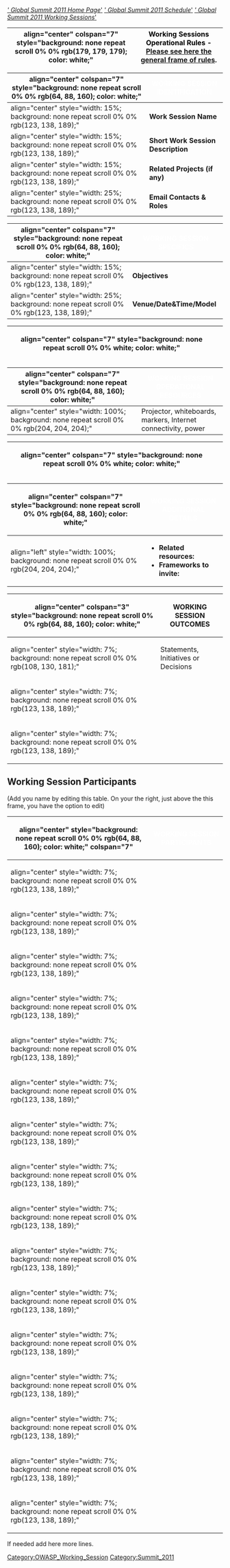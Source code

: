 [*' Global Summit 2011 Home
Page*'](http://www.owasp.org/index.php/Summit_2011)
[*' Global Summit 2011
Schedule*'](http://www.owasp.org/index.php/Summit_2011_Schedule)
[*' Global Summit 2011 Working
Sessions*'](http://www.owasp.org/index.php/Summit_2011_Working_Sessions)

| align="center" colspan="7" style="background: none repeat scroll 0% 0% rgb(179, 179, 179); color: white;" | <font color="black">**Working Sessions Operational Rules** - [**Please see here the general frame of rules**](:Working_Sessions_Methodology "wikilink").</font> |
| --------------------------------------------------------------------------------------------------------- | --------------------------------------------------------------------------------------------------------------------------------------------------------------- |

| align="center" colspan="7" style="background: none repeat scroll 0% 0% rgb(64, 88, 160); color: white;" | <font color="white">**WORKING SESSION IDENTIFICATION**</font> |
| ------------------------------------------------------------------------------------------------------- | ------------------------------------------------------------- |
| align="center" style="width: 15%; background: none repeat scroll 0% 0% rgb(123, 138, 189);"             | **Work Session Name**                                         |
| align="center" style="width: 15%; background: none repeat scroll 0% 0% rgb(123, 138, 189);"             | **Short Work Session Description**                            |
| align="center" style="width: 15%; background: none repeat scroll 0% 0% rgb(123, 138, 189);"             | **Related Projects (if any)**                                 |
| align="center" style="width: 25%; background: none repeat scroll 0% 0% rgb(123, 138, 189);"             | **Email Contacts & Roles**                                    |

| align="center" colspan="7" style="background: none repeat scroll 0% 0% rgb(64, 88, 160); color: white;" | <font color="white">**WORKING SESSION SPECIFICS**</font> |
| ------------------------------------------------------------------------------------------------------- | -------------------------------------------------------- |
| align="center" style="width: 15%; background: none repeat scroll 0% 0% rgb(123, 138, 189);"             | **Objectives**                                           |
| align="center" style="width: 25%; background: none repeat scroll 0% 0% rgb(123, 138, 189);"             | **Venue/Date\&Time/Model**                               |

<table>
<thead>
<tr class="header">
<th><p>align="center" colspan="7" style="background: none repeat scroll 0% 0% white; color: white;"</p></th>
<th><p><font color="black"></font><br />
</p></th>
</tr>
</thead>
<tbody>
</tbody>
</table>

| align="center" colspan="7" style="background: none repeat scroll 0% 0% rgb(64, 88, 160); color: white;" | <font color="white">**WORKING SESSION OPERATIONAL RESOURCES**</font> |
| ------------------------------------------------------------------------------------------------------- | -------------------------------------------------------------------- |
| align="center" style="width: 100%; background: none repeat scroll 0% 0% rgb(204, 204, 204);"            | Projector, whiteboards, markers, Internet connectivity, power        |

<table>
<thead>
<tr class="header">
<th><p>align="center" colspan="7" style="background: none repeat scroll 0% 0% white; color: white;"</p></th>
<th><p><font color="black"></font><br />
</p></th>
</tr>
</thead>
<tbody>
</tbody>
</table>

<table>
<thead>
<tr class="header">
<th><p>align="center" colspan="7" style="background: none repeat scroll 0% 0% rgb(64, 88, 160); color: white;"</p></th>
<th><p><font color="white"><strong>WORKING SESSION ADDITIONAL DETAILS</strong></font></p></th>
</tr>
</thead>
<tbody>
<tr class="odd">
<td><p>align="left" style="width: 100%; background: none repeat scroll 0% 0% rgb(204, 204, 204);"</p></td>
<td><ul>
<li><strong>Related resources:</strong></li>
<li><strong>Frameworks to invite:</strong></li>
</ul></td>
</tr>
</tbody>
</table>

<table>
<thead>
<tr class="header">
<th><p>align="center" colspan="3" style="background: none repeat scroll 0% 0% rgb(64, 88, 160); color: white;"</p></th>
<th><p><strong>WORKING SESSION OUTCOMES</strong></p></th>
</tr>
</thead>
<tbody>
<tr class="odd">
<td><p>align="center" style="width: 7%; background: none repeat scroll 0% 0% rgb(108, 130, 181);"</p></td>
<td><p>Statements, Initiatives or Decisions</p></td>
</tr>
<tr class="even">
<td><p>align="center" style="width: 7%; background: none repeat scroll 0% 0% rgb(123, 138, 189);"</p></td>
<td><p><br />
</p></td>
</tr>
<tr class="odd">
<td><p>align="center" style="width: 7%; background: none repeat scroll 0% 0% rgb(123, 138, 189);"</p></td>
<td><p><br />
</p></td>
</tr>
</tbody>
</table>

## Working Session Participants

(Add you name by editing this table. On your the right, just above the
this frame, you have the option to edit)

<table>
<thead>
<tr class="header">
<th><p>align="center" style="background: none repeat scroll 0% 0% rgb(64, 88, 160); color: white;" colspan="7"</p></th>
<th><p><font color="white"><strong>WORKING SESSION PARTICIPANTS</strong></font></p></th>
</tr>
</thead>
<tbody>
<tr class="odd">
<td><p>align="center" style="width: 7%; background: none repeat scroll 0% 0% rgb(123, 138, 189);"</p></td>
<td><p><br />
</p></td>
</tr>
<tr class="even">
<td><p>align="center" style="width: 7%; background: none repeat scroll 0% 0% rgb(123, 138, 189);"</p></td>
<td><p><br />
</p></td>
</tr>
<tr class="odd">
<td><p>align="center" style="width: 7%; background: none repeat scroll 0% 0% rgb(123, 138, 189);"</p></td>
<td><p><br />
</p></td>
</tr>
<tr class="even">
<td><p>align="center" style="width: 7%; background: none repeat scroll 0% 0% rgb(123, 138, 189);"</p></td>
<td><p><br />
</p></td>
</tr>
<tr class="odd">
<td><p>align="center" style="width: 7%; background: none repeat scroll 0% 0% rgb(123, 138, 189);"</p></td>
<td><p><br />
</p></td>
</tr>
<tr class="even">
<td><p>align="center" style="width: 7%; background: none repeat scroll 0% 0% rgb(123, 138, 189);"</p></td>
<td><p><br />
</p></td>
</tr>
<tr class="odd">
<td><p>align="center" style="width: 7%; background: none repeat scroll 0% 0% rgb(123, 138, 189);"</p></td>
<td><p><br />
</p></td>
</tr>
<tr class="even">
<td><p>align="center" style="width: 7%; background: none repeat scroll 0% 0% rgb(123, 138, 189);"</p></td>
<td><p><br />
</p></td>
</tr>
<tr class="odd">
<td><p>align="center" style="width: 7%; background: none repeat scroll 0% 0% rgb(123, 138, 189);"</p></td>
<td><p><br />
</p></td>
</tr>
<tr class="even">
<td><p>align="center" style="width: 7%; background: none repeat scroll 0% 0% rgb(123, 138, 189);"</p></td>
<td><p><br />
</p></td>
</tr>
<tr class="odd">
<td><p>align="center" style="width: 7%; background: none repeat scroll 0% 0% rgb(123, 138, 189);"</p></td>
<td><p><br />
</p></td>
</tr>
<tr class="even">
<td><p>align="center" style="width: 7%; background: none repeat scroll 0% 0% rgb(123, 138, 189);"</p></td>
<td><p><br />
</p></td>
</tr>
<tr class="odd">
<td><p>align="center" style="width: 7%; background: none repeat scroll 0% 0% rgb(123, 138, 189);"</p></td>
<td><p><br />
</p></td>
</tr>
<tr class="even">
<td><p>align="center" style="width: 7%; background: none repeat scroll 0% 0% rgb(123, 138, 189);"</p></td>
<td><p><br />
</p></td>
</tr>
<tr class="odd">
<td><p>align="center" style="width: 7%; background: none repeat scroll 0% 0% rgb(123, 138, 189);"</p></td>
<td><p><br />
</p></td>
</tr>
<tr class="even">
<td><p>align="center" style="width: 7%; background: none repeat scroll 0% 0% rgb(123, 138, 189);"</p></td>
<td><p><br />
</p></td>
</tr>
</tbody>
</table>

If needed add here more lines.

[Category:OWASP_Working_Session](Category:OWASP_Working_Session "wikilink")
[Category:Summit_2011](Category:Summit_2011 "wikilink")